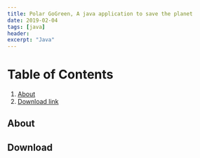 ```yaml
---
title: Polar GoGreen, A java application to save the planet
date: 2019-02-04
tags: [java]
header:
excerpt: "Java"
---
```


# Table of Contents

1. [About](#About)
2. [Download link](#Download)

## About

## Download


